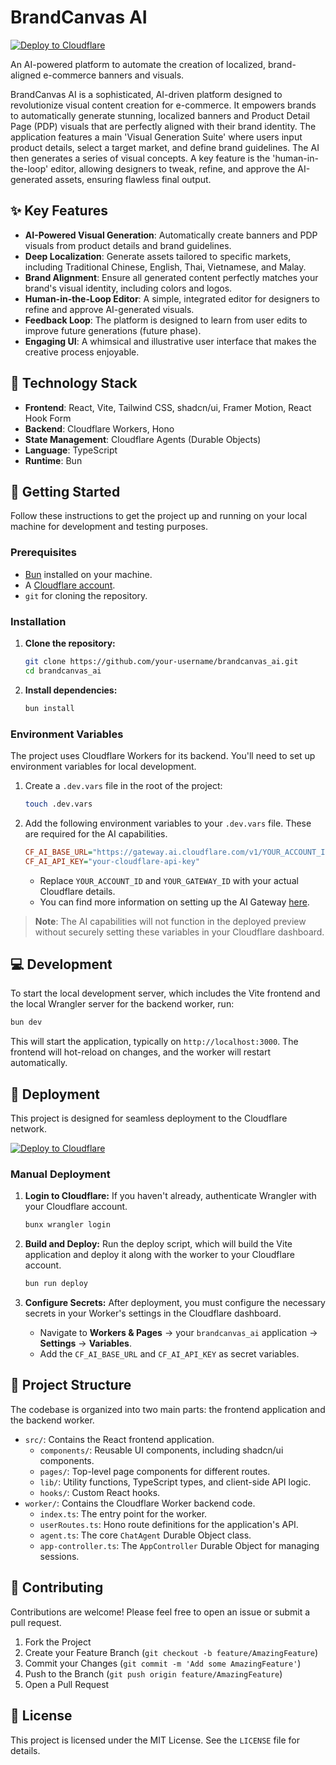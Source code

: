 # BrandCanvas AI

[![Deploy to Cloudflare](https://deploy.workers.cloudflare.com/button)](https://deploy.workers.cloudflare.com/?url=https://github.com/raymondhocc/BrandCanvas-20251003-061953)

An AI-powered platform to automate the creation of localized, brand-aligned e-commerce banners and visuals.

BrandCanvas AI is a sophisticated, AI-driven platform designed to revolutionize visual content creation for e-commerce. It empowers brands to automatically generate stunning, localized banners and Product Detail Page (PDP) visuals that are perfectly aligned with their brand identity. The application features a main 'Visual Generation Suite' where users input product details, select a target market, and define brand guidelines. The AI then generates a series of visual concepts. A key feature is the 'human-in-the-loop' editor, allowing designers to tweak, refine, and approve the AI-generated assets, ensuring flawless final output.

## ✨ Key Features

*   **AI-Powered Visual Generation**: Automatically create banners and PDP visuals from product details and brand guidelines.
*   **Deep Localization**: Generate assets tailored to specific markets, including Traditional Chinese, English, Thai, Vietnamese, and Malay.
*   **Brand Alignment**: Ensure all generated content perfectly matches your brand's visual identity, including colors and logos.
*   **Human-in-the-Loop Editor**: A simple, integrated editor for designers to refine and approve AI-generated visuals.
*   **Feedback Loop**: The platform is designed to learn from user edits to improve future generations (future phase).
*   **Engaging UI**: A whimsical and illustrative user interface that makes the creative process enjoyable.

## 🚀 Technology Stack

*   **Frontend**: React, Vite, Tailwind CSS, shadcn/ui, Framer Motion, React Hook Form
*   **Backend**: Cloudflare Workers, Hono
*   **State Management**: Cloudflare Agents (Durable Objects)
*   **Language**: TypeScript
*   **Runtime**: Bun

## 🏁 Getting Started

Follow these instructions to get the project up and running on your local machine for development and testing purposes.

### Prerequisites

*   [Bun](https://bun.sh/) installed on your machine.
*   A [Cloudflare account](https://dash.cloudflare.com/sign-up).
*   `git` for cloning the repository.

### Installation

1.  **Clone the repository:**
    ```bash
    git clone https://github.com/your-username/brandcanvas_ai.git
    cd brandcanvas_ai
    ```

2.  **Install dependencies:**
    ```bash
    bun install
    ```

### Environment Variables

The project uses Cloudflare Workers for its backend. You'll need to set up environment variables for local development.

1.  Create a `.dev.vars` file in the root of the project:
    ```bash
    touch .dev.vars
    ```

2.  Add the following environment variables to your `.dev.vars` file. These are required for the AI capabilities.
    ```ini
    CF_AI_BASE_URL="https://gateway.ai.cloudflare.com/v1/YOUR_ACCOUNT_ID/YOUR_GATEWAY_ID/openai"
    CF_AI_API_KEY="your-cloudflare-api-key"
    ```
    *   Replace `YOUR_ACCOUNT_ID` and `YOUR_GATEWAY_ID` with your actual Cloudflare details.
    *   You can find more information on setting up the AI Gateway [here](https://developers.cloudflare.com/ai-gateway/).

> **Note**: The AI capabilities will not function in the deployed preview without securely setting these variables in your Cloudflare dashboard.

## 💻 Development

To start the local development server, which includes the Vite frontend and the local Wrangler server for the backend worker, run:

```bash
bun dev
```

This will start the application, typically on `http://localhost:3000`. The frontend will hot-reload on changes, and the worker will restart automatically.

## 🚀 Deployment

This project is designed for seamless deployment to the Cloudflare network.

[![Deploy to Cloudflare](https://deploy.workers.cloudflare.com/button)](https://deploy.workers.cloudflare.com/?url=https://github.com/raymondhocc/BrandCanvas-20251003-061953)

### Manual Deployment

1.  **Login to Cloudflare:**
    If you haven't already, authenticate Wrangler with your Cloudflare account.
    ```bash
    bunx wrangler login
    ```

2.  **Build and Deploy:**
    Run the deploy script, which will build the Vite application and deploy it along with the worker to your Cloudflare account.
    ```bash
    bun run deploy
    ```

3.  **Configure Secrets:**
    After deployment, you must configure the necessary secrets in your Worker's settings in the Cloudflare dashboard.
    *   Navigate to **Workers & Pages** -> your `brandcanvas_ai` application -> **Settings** -> **Variables**.
    *   Add the `CF_AI_BASE_URL` and `CF_AI_API_KEY` as secret variables.

## 📂 Project Structure

The codebase is organized into two main parts: the frontend application and the backend worker.

*   `src/`: Contains the React frontend application.
    *   `components/`: Reusable UI components, including shadcn/ui components.
    *   `pages/`: Top-level page components for different routes.
    *   `lib/`: Utility functions, TypeScript types, and client-side API logic.
    *   `hooks/`: Custom React hooks.
*   `worker/`: Contains the Cloudflare Worker backend code.
    *   `index.ts`: The entry point for the worker.
    *   `userRoutes.ts`: Hono route definitions for the application's API.
    *   `agent.ts`: The core `ChatAgent` Durable Object class.
    *   `app-controller.ts`: The `AppController` Durable Object for managing sessions.

## 🤝 Contributing

Contributions are welcome! Please feel free to open an issue or submit a pull request.

1.  Fork the Project
2.  Create your Feature Branch (`git checkout -b feature/AmazingFeature`)
3.  Commit your Changes (`git commit -m 'Add some AmazingFeature'`)
4.  Push to the Branch (`git push origin feature/AmazingFeature`)
5.  Open a Pull Request

## 📄 License

This project is licensed under the MIT License. See the `LICENSE` file for details.